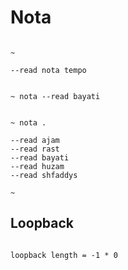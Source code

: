 # Nota

```scenario oscilla

~

--read nota tempo

```

```scenario xoscilla

~ nota --read bayati

```

```scenario oscilla

~ nota .

--read ajam
--read rast
--read bayati
--read huzam
--read shfaddys

~

```

## Loopback

```scenario oscilla

loopback length = -1 * 0

```
